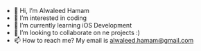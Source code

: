 - 👋 Hi, I’m Alwaleed Hamam
- 👀 I’m interested in coding
- 🌱 I’m currently learning iOS Development
- 💞️ I’m looking to collaborate on ne projects :)
- 📫 How to reach me? My email is alwaleed.hamam@gmail.com

<!---
It’s going to be epic, so buckle up.
--->
